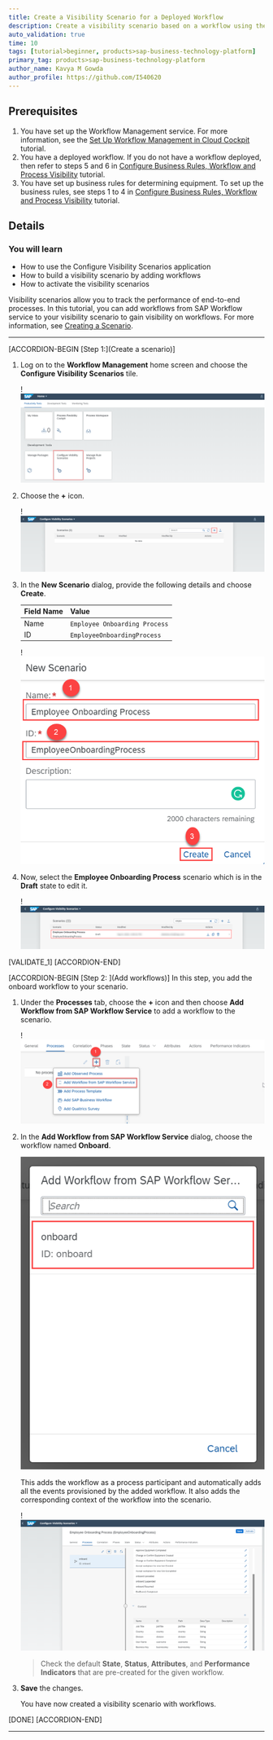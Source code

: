 ```yaml
---
title: Create a Visibility Scenario for a Deployed Workflow
description: Create a visibility scenario based on a workflow using the Configure Visibility Scenarios application.
auto_validation: true
time: 10
tags: [tutorial>beginner, products>sap-business-technology-platform]
primary_tag: products>sap-business-technology-platform
author_name: Kavya M Gowda
author_profile: https://github.com/I540620
---
```


## Prerequisites
 1. You have set up the Workflow Management service. For more information, see the [Set Up Workflow Management in Cloud Cockpit](cp-starter-ibpm-employeeonboarding-1-setup) tutorial.
 2. You have a deployed workflow. If you do not have a workflow deployed, then refer to steps 5 and 6 in [Configure Business Rules, Workflow and Process Visibility](cp-starter-ibpm-employeeonboarding-2-configure) tutorial.
 3. You have set up business rules for determining equipment. To set up the business rules, see steps 1 to 4 in [Configure Business Rules, Workflow and Process Visibility](cp-starter-ibpm-employeeonboarding-2-configure) tutorial.

## Details
### You will learn
  - How to use the Configure Visibility Scenarios application
  - How to build a visibility scenario by adding workflows
  - How to activate the visibility scenarios  

Visibility scenarios allow you to track the performance of end-to-end processes. In this tutorial, you can add workflows from SAP Workflow service to your visibility scenario to gain visibility on workflows. For more information, see [Creating a Scenario](https://help.sap.com/viewer/62fd39fa3eae4046b23dba285e84bfd4/Cloud/en-US/df284fd12073454392c5db8913f82d81.html).

---

[ACCORDION-BEGIN [Step 1:](Create a scenario)]
1. Log on to the **Workflow Management** home screen and choose the **Configure Visibility Scenarios** tile.

    !![Home screen](Config-Step1-homescreen.png)

2. Choose the **+** icon.

    !![Add scenario](Config-Step1-plus.png)

3. In the **New Scenario** dialog, provide the following details and choose **Create**.

    |  Field Name     |  Value
    |  :------------- | :-------------
    |  Name           | `Employee Onboarding Process`
    |  ID             | `EmployeeOnboardingProcess`

    !![visibility scenario name](Config-Step1-name.png)

4. Now, select the **Employee Onboarding Process** scenario which is in the **Draft** state to edit it.

    !![Draft](Config-Step1-draft.png)

[VALIDATE_1]
[ACCORDION-END]

[ACCORDION-BEGIN [Step 2: ](Add workflows)]
In this step, you add the onboard workflow to your scenario.

1. Under the **Processes** tab, choose the **+** icon and then choose **Add Workflow from SAP Workflow Service** to add a workflow to the scenario.

    !![import workflow](Add_workflow.png)

2. In the **Add Workflow from SAP Workflow Service** dialog, choose the workflow named **Onboard**.

    ![Choose workflow](onboard.png)

    This adds the workflow as a process participant and automatically adds all the events provisioned by the added workflow. It also adds the corresponding context of the workflow into the scenario.

    !![After import](Config-Step1-onboardafter.png)

    >Check the default **State**, **Status**, **Attributes**, and **Performance Indicators** that are pre-created for the given workflow.

3. **Save** the changes.

    You have now created a visibility scenario with workflows.

[DONE]
[ACCORDION-END]



---
